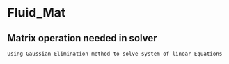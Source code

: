 # Fluid_Mat

## Matrix operation needed in solver

    Using Gaussian Elimination method to solve system of linear Equations
